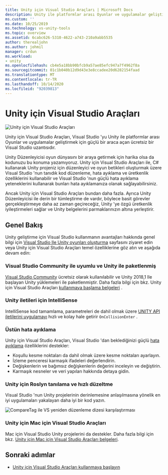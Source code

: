 ```yaml
---
title: Unity için Visual Studio Araçları | Microsoft Docs
description: Unity ile platformlar arası Oyunlar ve uygulamalar geliştirmenize yardımcı olan ücretsiz bir Visual Studio uzantısı olan Unity için Visual Studio Araçları hakkında genel bakışı okuyun.
ms.custom: ''
ms.date: 10/25/2019
ms.technology: vs-unity-tools
ms.topic: overview
ms.assetid: 6cabc626-5310-4622-a743-210a9abb5535
author: therealjohn
ms.author: johmil
manager: crdun
ms.workload:
- unity
ms.openlocfilehash: cb4e5a18bb90bfcb9a57ae85efc947a7f4962f8a
ms.sourcegitcommit: 01c1b040b12d9d43e3e8ccadee20d6282154faad
ms.translationtype: MT
ms.contentlocale: tr-TR
ms.lasthandoff: 10/14/2020
ms.locfileid: "92039813"
---
```

# <a name="visual-studio-tools-for-unity"></a>Unity için Visual Studio Araçları

![Unity için Visual Studio Araçları](media/vstu_header.png)

Unity için Visual Studio Araçları, Visual Studio 'yu Unity ile platformlar arası Oyunlar ve uygulamalar geliştirmek için güçlü bir araca açan ücretsiz bir Visual Studio uzantısıdır.

Unity Düzenleyicisi oyun dünyasını bir araya getirmek için harika olsa da kodunuzu bu konuma yazamıyoruz. Unity için Visual Studio Araçları ile, C# kullanarak Unity projeniz için düzenleyici ve oyun betikleri oluşturmak üzere Visual Studio 'nun tanıdık kod düzenleme, hata ayıklama ve üretkenlik özelliklerini kullanabilir ve Visual Studio 'nun güçlü hata ayıklama yeteneklerini kullanarak bunları hata ayıklamanıza olanak sağlayabilirsiniz.

Ancak Unity için Visual Studio Araçları bundan daha fazla. Ayrıca Unity Düzenleyicisi ile derin bir tümleştirme de vardır, böylece basit görevler gerçekleştirmeye daha az zaman geçireceğiz, Unity 'ye özgü üretkenlik iyileştirmeleri sağlar ve Unity belgelerini parmaklarınızın altına yerleştirir.

## <a name="overview"></a>Genel Bakış

Unity geliştirme için Visual Studio kullanmanın avantajları hakkında genel bilgi için [Visual Studio Ile Unity oyunları oluşturma](https://visualstudio.microsoft.com/vs/unity-tools/) sayfasını ziyaret edin veya Unity için Visual Studio Araçları temel özelliklerine göz atın ve aşağıda devam edin:

### <a name="compatible-with-visual-studio-community-and-bundled-with-unity"></a>Visual Studio Community ile uyumlu ve Unity ile paketlenmiş

[Visual Studio Community](https://visualstudio.microsoft.com/) ücretsiz olarak kullanılabilir ve Unity 2018,1 Ile başlayan Unity yüklemeleri ile paketlenmiştir. Daha fazla bilgi için bkz. Unity için Visual Studio Araçları [kullanmaya başlama belgeleri](getting-started-with-visual-studio-tools-for-unity.md) .

### <a name="intellisense-for-unity-messages"></a>Unity iletileri için IntelliSense

IntelliSense kod tamamlama, parametreleri de dahil olmak üzere [UNITY API iletilerini uygulamayı](using-visual-studio-tools-for-unity.md#intellisense-for-unity-api-messages) hızlı ve kolay hale getirir `OnCollisionEnter` .

### <a name="superior-debugging"></a>Üstün hata ayıklama

Unity için Visual Studio Araçları, Visual Studio 'dan beklediğinizi güçlü [hata ayıklama](using-visual-studio-tools-for-unity.md#unity-debugging) özelliklerini destekler:

* Koşullu kesme noktaları da dahil olmak üzere kesme noktaları ayarlayın.
* İzleme penceresi karmaşık ifadeleri değerlendirin.
* Değişkenlerin ve bağımsız değişkenlerin değerini inceleyin ve değiştirin.
* Karmaşık nesneler ve veri yapıları hakkında detaya gidin.

### <a name="roslyn-diagnostics-and-quick-fixes-for-unity"></a>Unity için Roslyn tanılama ve hızlı düzeltme

Visual Studio 'nun Unity projelerinin derinlemesine anlaşılmasına yönelik en iyi uygulamaları yakalayan daha iyi bir kod yazın.

![CompareTag ile VS yeniden düzenleme dizesi karşılaştırması](media/unity-diagnostics.png)

### <a name="visual-studio-for-mac-tools-for-unity"></a>Unity için Mac için Visual Studio Araçları

Mac için Visual Studio Unity projelerini da destekler. Daha fazla bilgi için bkz. [Unity için Mac için Visual Studio Araçları belgeleri](/visualstudio/mac/unity-tools).

## <a name="next-steps"></a>Sonraki adımlar

* [Unity için Visual Studio Araçları kullanmaya başlayın](getting-started-with-visual-studio-tools-for-unity.md)
